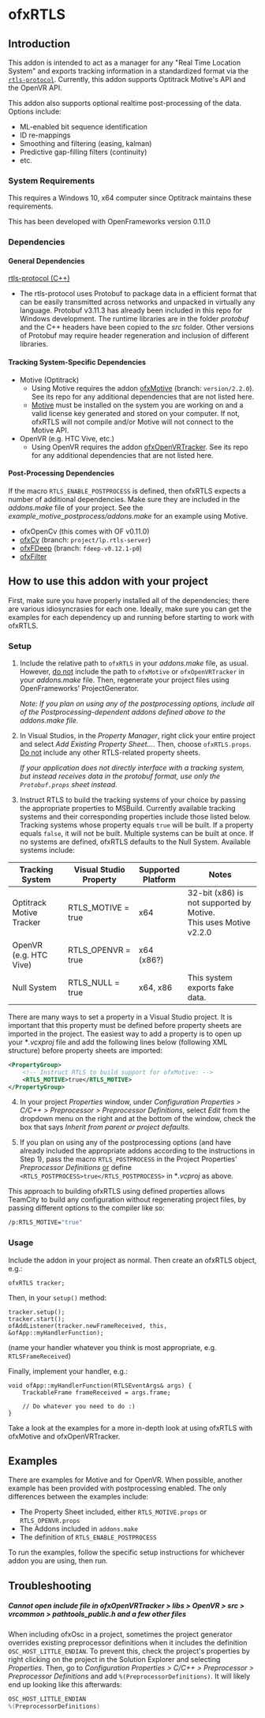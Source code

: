 # ofxRTLS

## Introduction

This addon is intended to act as a manager for any "Real Time Location System" and exports tracking information in a standardized format via the [`rtls-protocol`](https://github.com/local-projects/rtls-protocol). Currently, this addon supports Optitrack Motive's API and the OpenVR API.

This addon also supports optional realtime post-processing of the data. Options include:

- ML-enabled bit sequence identification
- ID re-mappings
- Smoothing and filtering (easing, kalman)
- Predictive gap-filling filters (continuity)
- etc.


### System Requirements

This requires a Windows 10, x64 computer since Optitrack maintains these requirements.

This has been developed with OpenFrameworks version 0.11.0

### Dependencies

#### General Dependencies

[rtls-protocol (C++)](https://github.com/local-projects/rtls-protocol/tree/master/c%2B%2B)

- The rtls-protocol uses Protobuf to package data in a efficient format that can be easily transmitted across networks and unpacked in virtually any language. Protobuf v3.11.3 has already been included in this repo for Windows development. The runtime libraries are in the folder *protobuf* and the C++ headers have been copied to the *src* folder. Other versions of Protobuf may require header regeneration and inclusion of different libraries.

#### Tracking System-Specific Dependencies

- Motive (Optitrack)
    - Using Motive requires the addon [ofxMotive](https://github.com/local-projects/ofxMotive/tree/version/2.2.0) (branch: `version/2.2.0`). See its repo for any additional dependencies that are not listed here.
    - [Motive](https://www.optitrack.com/downloads/motive.html) must be installed on the system you are working on and a valid license key generated and stored on your computer. If not, ofxRTLS will not compile and/or Motive will not connect to the Motive API.
- OpenVR (e.g. HTC Vive, etc.)
    - Using OpenVR requires the addon [ofxOpenVRTracker](https://github.com/local-projects/ofxOpenVRTracker). See its repo for any additional dependencies that are not listed here.

#### Post-Processing Dependencies

If the macro `RTLS_ENABLE_POSTPROCESS` is defined, then ofxRTLS expects a number of additional dependencies. Make sure they are included in the *addons.make* file of your project. See the *example_motive_postprocess/addons.make* for an example using Motive.

- ofxOpenCv (this comes with OF v0.11.0)
- [ofxCv](https://github.com/local-projects/ofxCv/tree/project/lp.rtls-server) (branch: `project/lp.rtls-server`)
- [ofxFDeep](https://github.com/local-projects/ofxFDeep/tree/fdeep-v0.12.1-p0) (branch: `fdeep-v0.12.1-p0`)
- [ofxFilter](https://github.com/local-projects/ofxFilter/tree/master)

## How to use this addon with your project

First, make sure you have properly installed all of the dependencies; there are various idiosyncrasies for each one. Ideally, make sure you can get the examples for each dependency up and running before starting to work with ofxRTLS.

### Setup

1. Include the relative path to `ofxRTLS` in your *addons.make* file, as usual. However, <u>do not</u> include the path to `ofxMotive` or `ofxOpenVRTracker` in your *addons.make* file. Then, regenerate your project files using OpenFrameworks' ProjectGenerator.

   *Note: If you plan on using any of the postprocessing options, include all of the Postprocessing-dependent addons defined above to the addons.make file.*

2. In Visual Studios, in the *Property Manager*, right click your entire project and select *Add Existing Property Sheet...*. Then, choose `ofxRTLS.props`. <u>Do not</u> include any other RTLS-related property sheets.

   *If your application does not directly interface with a tracking system, but instead receives data in the protobuf format, use only the `Protobuf.props` sheet instead.*

3. Instruct RTLS to build the tracking systems of your choice by passing the appropriate properties to MSBuild. Currently available tracking systems and their corresponding properties include those listed below. Tracking systems whose property equals `true` will be built. If a property equals `false`, it will not be built. Multiple systems can be built at once. If no systems are defined, ofxRTLS defaults to the Null System. Available systems include:

  | Tracking System          | Visual Studio Property | Supported <br />Platform | Notes                                                        |
  | ------------------------ | ---------------------- | ------------------------ | ------------------------------------------------------------ |
  | Optitrack Motive Tracker | RTLS_MOTIVE = true     | x64                      | 32-bit (x86) is not supported by Motive.<br />This uses Motive v2.2.0 |
  | OpenVR (e.g. HTC Vive)   | RTLS_OPENVR = true     | x64 (x86?)               |                                                              |
  | Null System              | RTLS_NULL = true       | x64, x86                 | This system exports fake data.                               |

  There are many ways to set a property in a Visual Studio project. It is important that this property must be defined before property sheets are imported in the project. The easiest way to add a property is to open up your **.vcxproj* file and add the following lines below (following XML structure) before property sheets are imported:

  ```xml
  <PropertyGroup>
      <!-- Instruct RTLS to build support for ofxMotive: -->
      <RTLS_MOTIVE>true</RTLS_MOTIVE>
  </PropertyGroup>
  ```

4. In your project *Properties* window, under *Configuration Properties  > C/C++ > Preprocessor > Preprocessor Definitions*, select *Edit* from the dropdown menu on the right and at the bottom of the window, check the box that says *Inherit from parent or project defaults*.

5. If you plan on using any of the postprocessing options (and have already included the appropriate addons according to the instructions in Step 1), pass the macro `RTLS_POSTPROCESS` in the Project Properties' *Preprocessor Definitions* <u>or</u> define `<RTLS_POSTPROCESS>true</RTLS_POSTPROCESS>` in **.vcproj* as above.

This approach to building ofxRTLS using defined properties allows TeamCity to build any configuration without regenerating project files, by passing different options to the compiler like so:

```bash
/p:RTLS_MOTIVE="true"
```



### Usage

Include the addon in your project as normal. Then create an ofxRTLS object, e.g.:

    ofxRTLS tracker;

Then, in your `setup()` method:

    tracker.setup();
    tracker.start();
    ofAddListener(tracker.newFrameReceived, this, &ofApp::myHandlerFunction);

(name your handler whatever you think is most appropriate, e.g. `RTLSFrameReceived`)

Finally, implement your handler, e.g.:

    void ofApp::myHandlerFunction(RTLSEventArgs& args) {
        TrackableFrame frameReceived = args.frame;
    
        // Do whatever you need to do :)
    }

Take a look at the examples for a more in-depth look at using ofxRTLS with ofxMotive and ofxOpenVRTracker.

## Examples
There are examples for Motive and for OpenVR. When possible, another example has been provided with postprocessing enabled. The only differences between the examples include:

- The Property Sheet included, either `RTLS_MOTIVE.props` or `RTLS_OPENVR.props`
- The Addons included in `addons.make`
- The definition of `RTLS_ENABLE_POSTPROCESS`

To run the examples, follow the specific setup instructions for whichever addon you are using, then run.


## Troubleshooting

##### Cannot open include file in *ofxOpenVRTracker > libs > OpenVR > src > vrcommon > pathtools_public.h* and a few other files

When including ofxOsc in a project, sometimes the project generator overrides existing preprocessor definitions when it includes the definition `OSC_HOST_LITTLE_ENDIAN`. To prevent this, check the project's properties by right clicking on the project in the Solution Explorer and selecting *Properties*. Then, go to *Configuration Properties  > C/C++ > Preprocessor > Preprocessor Definitions* and add `%(PreprocessorDefinitions)`. It will likely end up looking like this afterwards:

```c++
OSC_HOST_LITTLE_ENDIAN
%(PreprocessorDefinitions)
```

